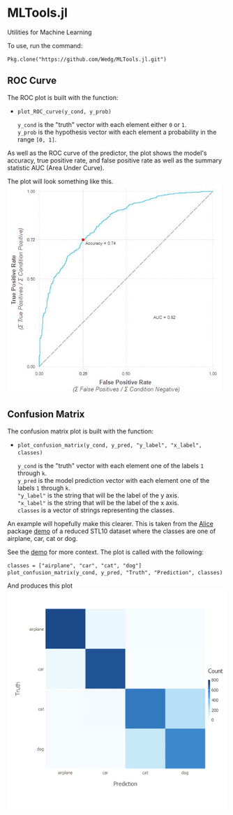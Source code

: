 # MLTools.jl
Utilities for Machine Learning

To use, run the command:
```jlcon
Pkg.clone("https://github.com/Wedg/MLTools.jl.git")
```

## ROC Curve
The ROC plot is built with the function:    
- `plot_ROC_curve(y_cond, y_prob)`

  `y_cond` is the "truth" vector with each element either `0` or `1`.  
  `y_prob` is the hypothesis vector with each element a probability in the range `[0, 1]`.
  
As well as the ROC curve of the predictor, the plot shows the model's accuracy, true positive rate, and false positive rate as well as the summary statistic AUC (Area Under Curve).

The plot will look something like this.
![](demo/roc.png)
  
  
## Confusion Matrix
The confusion matrix plot is built with the function:    
- `plot_confusion_matrix(y_cond, y_pred, "y_label", "x_label", classes)`

  `y_cond` is the "truth" vector with each element one of the labels `1` through `k`.  
  `y_pred` is the model prediction vector with each element one of the labels `1` through `k`.  
  `"y_label"` is the string that will be the label of the y axis.  
  `"x_label"` is the string that will be the label of the x axis.  
  `classes` is a vector of strings representing the classes.
  
An example will hopefully make this clearer. This is taken from the [Alice](https://github.com/Wedg/Alice.jl) package [demo](http://htmlpreview.github.io/?https://github.com/Wedg/Alice.jl/blob/master/demo/stl10/Demo_STL10_B_Convolution_and_Pooling.html) of a reduced STL10 dataset where the classes are one of airplane, car, cat or dog.

See the [demo](http://htmlpreview.github.io/?https://github.com/Wedg/Alice.jl/blob/master/demo/stl10/Demo_STL10_B_Convolution_and_Pooling.html) for more context. The plot is called with the following:
```jlcon
classes = ["airplane", "car", "cat", "dog"]
plot_confusion_matrix(y_cond, y_pred, "Truth", "Prediction", classes)
```

And produces this plot
![](demo/cmp.png)
